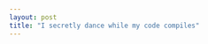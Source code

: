 ```yaml
---
layout: post
title: "I secretly dance while my code compiles"
---
```



<p>
<object width="500" height="375">
<param name="allowfullscreen" value="true"/>
<param name="allowscriptaccess" value="always"/>
<param name="movie" value="http://vimeo.com/moogaloop.swf?clip_id=8915515&amp;server=vimeo.com&amp;show_title=1&amp;show_byline=1&amp;show_portrait=1&amp;color=FF7700&amp;fullscreen=1"/>
<embed src="http://vimeo.com/moogaloop.swf?clip_id=8915515&amp;server=vimeo.com&amp;show_title=1&amp;show_byline=1&amp;show_portrait=1&amp;color=FF7700&amp;fullscreen=1" type="application/x-shockwave-flash" allowfullscreen="true" allowscriptaccess="always" width="500" height="375"></embed></object></p>


